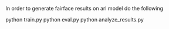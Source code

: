In order to generate fairface results on arl model do the following

python train.py
python eval.py
python analyze_results.py